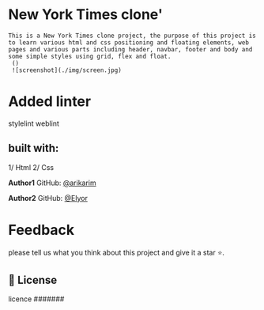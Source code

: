 # New York Times clone'
    This is a New York Times clone project, the purpose of this project is to learn various html and css positioning and floating elements, web pages and various parts including header, navbar, footer and body and some simple styles using grid, flex and float.
     ()
     ![screenshot](./img/screen.jpg)


# Added linter
stylelint
weblint


## built with:
1/ Html 
2/ Css




**Author1**
 GitHub: [@arikarim](hhttps://github.com/arikarim)



 **Author2**
GitHub: [@Elyor](https://github.com/EL28DEV)





# Feedback
please tell us what you think about this project and give it a star ⭐️.


## 📝 License
licence #######
